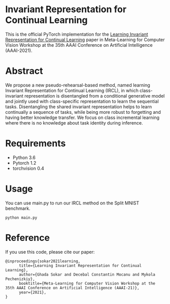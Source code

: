 # Invariant Representation for Continual Learning
This is the official PyTorch implementation for the [Learning Invariant Representation for Continual Learning](https://arxiv.org/abs/2101.06162) paper in Meta-Learning for Computer Vision Workshop at the 35th AAAI Conference on Artificial Intelligence (AAAI-2021).

# Abstract
We propose a new pseudo-rehearsal-based method, named learning Invariant Representation for Continual Learning (IRCL), in which class-invariant representation is disentangled from a conditional generative model and jointly used with class-specific representation to learn the sequential tasks. Disentangling the shared invariant representation helps to learn continually a sequence of tasks, while being more robust to forgetting and having better knowledge transfer. We focus on class incremental learning where there is no knowledge about task identity during inference.

# Requirements
* Python 3.6
* Pytorch 1.2
* torchvision 0.4

# Usage
You can use main.py to run our IRCL method on the Split MNIST benchmark. 

```
python main.py
```

# Reference
If you use this code, please cite our paper:
```
@inproceedings{sokar2021learning,
      title={Learning Invariant Representation for Continual Learning}, 
      author={Ghada Sokar and Decebal Constantin Mocanu and Mykola Pechenizkiy},
      booktitle={Meta-Learning for Computer Vision Workshop at the 35th AAAI Conference on Artificial Intelligence (AAAI-21)},
      year={2021},
}
```
